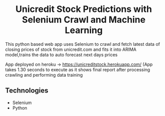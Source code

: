 
<h1 align="center">Unicredit Stock Predictions with Selenium Crawl and Machine Learning </h1>
<p> This python based web app uses Selenium to crawl and fetch latest data of closing prices of stock from unicredit.com and fits it into ARIMA model,trains the data to auto forecast next days prices
<br>
  
App deployed on heroku -> https://unicreditstock.herokuapp.com/   (App takes 1.30 seconds to execute as it shows final report after processing crawling and performing data training


<h2> Technologies </h2>

- Selenium
- Python
